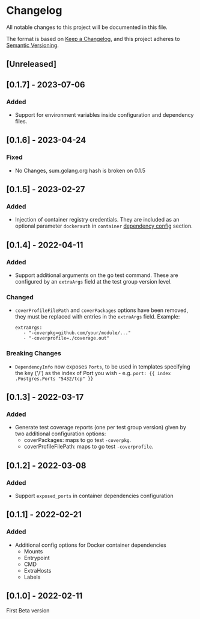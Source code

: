 # Changelog
All notable changes to this project will be documented in this file.

The format is based on [Keep a Changelog](https://keepachangelog.com/en/1.0.0/),
and this project adheres to [Semantic Versioning](https://semver.org/spec/v2.0.0.html).

## [Unreleased]

## [0.1.7] - 2023-07-06

### Added

- Support for environment variables inside configuration and dependency files.

## [0.1.6] - 2023-04-24

### Fixed

- No Changes, sum.golang.org hash is broken on 0.1.5

## [0.1.5] - 2023-02-27

### Added

- Injection of container registry credentials. They are included as an optional parameter `dockerauth` in `container` [dependency config](https://github.com/Adhara-Tech/itrunner#dependencies-configuration) section.

## [0.1.4] - 2022-04-11

### Added

- Support additional arguments on the go test command. These are configured by an `extraArgs` field at the test group version level.

### Changed

- `coverProfileFilePath` and `coverPackages` options have been removed, they must be replaced with entries in the `extraArgs` field. Example:
   ```
   extraArgs:
      - "-coverpkg=github.com/your/module/..."
      - "-coverprofile=./coverage.out"
   ```
  
### Breaking Changes
- `DependencyInfo` now exposes `Ports`, to be used in templates specifying the key ('<port>/<protocol>') as the index of Port you wish - e.g. `port: {{ index .Postgres.Ports "5432/tcp" }}`

## [0.1.3] - 2022-03-17

### Added

- Generate test coverage reports (one per test group version) given by two additional configuration options:
  - coverPackages: maps to go test `-coverpkg`.
  - coverProfileFilePath: maps to go test `-coverprofile`.

## [0.1.2] - 2022-03-08

### Added

- Support `exposed_ports` in container dependencies configuration


## [0.1.1] - 2022-02-21

### Added
- Additional config options for Docker container dependencies
  - Mounts
  - Entrypoint
  - CMD
  - ExtraHosts
  - Labels

## [0.1.0] - 2022-02-11

First Beta version

